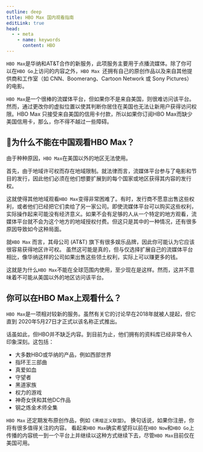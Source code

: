 ```yaml
---
outline: deep
title: HBO Max 国内观看指南
editLink: true
head:
  - - meta
    - name: keywords
      content: HBO
---
```

`HBO Max`是华纳和AT&T合作的新服务，此项服务主要用于点播流媒体。除了你可以在` HBO Go `上访问的内容之外，`HBO Max `还拥有自己的原创作品以及来自其他提供商和工作室（如 CNN、Boomerang、Cartoon Network 或 Sony Pictures）的电影。

`HBO Max`是一个很棒的流媒体平台，但如果你不是来自美国，则很难访问该平台。然而，通过更改你的虚拟位置以使其判断你居住在美国也无法让新用户获得访问权限。HBO Max 只接受来自美国的信用卡付款，所以如果你订阅HBO Max而缺少美国信用卡，那么，你不得不越过一些障碍。

## 🔎为什么不能在中国观看HBO Max？

由于种种原因，`HBO Max`在美国以外的地区无法使用。

首先，由于地域许可权而存在地域限制。就法律而言，流媒体平台参与了电影和节目的发行，因此他们必须在他们想要扩展到的每个国家或地区获得其内容的发行权。

这就使得其他地域观看`HBO Max`变得非常困难了。有时，发行商不愿意出售这些权利，或者他们已经把它们卖给了另一家公司。即使流媒体平台可以购买这些权利，实际操作起来可能没有经济意义。如果不会有足够的人从一个特定的地方观看，流媒体平台就不会为这个地方的地域授权付费。但这只是其中的一种情况，还有很多原因导致如今这种局面。

就`HBO Max` 而言，其母公司 (AT&T) 旗下有很多娱乐品牌，因此你可能认为它应该很容易获得地区许可权。 虽然这可能是真的，但与仅选择扩展自己的流媒体平台相比，像华纳这样的公司如果出售这些领土权利，实际上可以赚更多的钱。

这就是为什么`HBO Max`不能在全球范围内使用，至少现在是这样。然而，这并不意味着不可能从美国以外的地区访问该平台。

## 你可以在HBO Max上观看什么？

`HBO Max`是一项相对较新的服务。虽然有关它的讨论早在2018年就被人提起，但它直到 2020年5月27日才正式以该名称正式推出。

话虽如此，但HBO并不缺乏内容。到目前为止，他们拥有的资料库已经非常令人印象深刻。这包括：

+   大多数HBO或华纳的产品，例如西部世界
+   指环王三部曲
+   真爱如血
+   守望者
+   黑道家族
+   权力的游戏
+   神奇女侠和其他DC作品
+   钢之炼金术师全集

`HBO Max` 还定期发布原创作品，例如`《黑暗正义联盟》`。 换句话说，如果你注册，你将有很多值得关注的内容。 看起来` HBO Max `确实希望将以前在` HBO Now `和` HBO Go `上传播的内容统一到一个平台上并继续以这种方式继续下去，尽管` HBO Max `目前仅在美国可用。